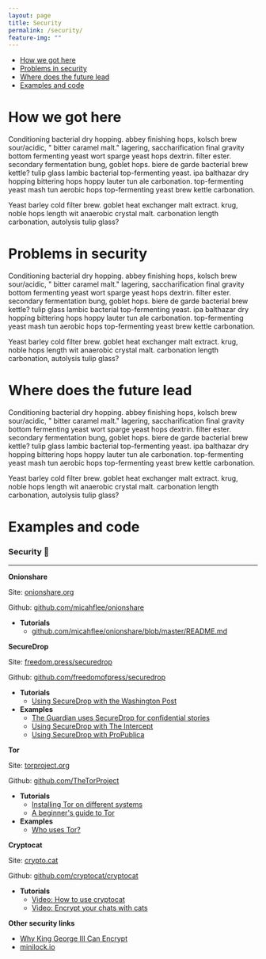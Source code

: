 ```yaml
---
layout: page
title: Security
permalink: /security/
feature-img: ""
---
```


<div class="toc">
  

  <ul class="listContent">
    <li><a href="#hwgh">How we got here</a></li>
    <li> <a href="#pis">Problems in security</a></li>
    <li><a href="#wdtfl">Where does the future lead</a></li>
    <li><a href="#eac">Examples and code</a></li>
  </ul>
</div>

<h1 id="hwgh">How we got here</h1>

Conditioning bacterial dry hopping. abbey finishing hops, kolsch brew sour/acidic, " bitter caramel malt." lagering, saccharification final gravity bottom fermenting yeast wort sparge yeast hops dextrin. filter ester. secondary fermentation bung, goblet hops. biere de garde bacterial brew kettle? tulip glass lambic bacterial top-fermenting yeast. ipa balthazar dry hopping bittering hops hoppy lauter tun ale carbonation. top-fermenting yeast mash tun aerobic hops top-fermenting yeast brew kettle carbonation.

Yeast barley cold filter brew. goblet heat exchanger malt extract. krug, noble hops length wit anaerobic crystal malt. carbonation length carbonation, autolysis tulip glass?

<h1 id="pis">Problems in security</h1>

Conditioning bacterial dry hopping. abbey finishing hops, kolsch brew sour/acidic, " bitter caramel malt." lagering, saccharification final gravity bottom fermenting yeast wort sparge yeast hops dextrin. filter ester. secondary fermentation bung, goblet hops. biere de garde bacterial brew kettle? tulip glass lambic bacterial top-fermenting yeast. ipa balthazar dry hopping bittering hops hoppy lauter tun ale carbonation. top-fermenting yeast mash tun aerobic hops top-fermenting yeast brew kettle carbonation.

Yeast barley cold filter brew. goblet heat exchanger malt extract. krug, noble hops length wit anaerobic crystal malt. carbonation length carbonation, autolysis tulip glass?

<h1 id="wdtfl">Where does the future lead</h1>

Conditioning bacterial dry hopping. abbey finishing hops, kolsch brew sour/acidic, " bitter caramel malt." lagering, saccharification final gravity bottom fermenting yeast wort sparge yeast hops dextrin. filter ester. secondary fermentation bung, goblet hops. biere de garde bacterial brew kettle? tulip glass lambic bacterial top-fermenting yeast. ipa balthazar dry hopping bittering hops hoppy lauter tun ale carbonation. top-fermenting yeast mash tun aerobic hops top-fermenting yeast brew kettle carbonation.

Yeast barley cold filter brew. goblet heat exchanger malt extract. krug, noble hops length wit anaerobic crystal malt. carbonation length carbonation, autolysis tulip glass?

<h1 id="eac">Examples and code</h1>

### Security 🙊
****

**Onionshare**

Site: [onionshare.org](https://onionshare.org/)

Github: [github.com/micahflee/onionshare](https://github.com/nnnick/Chart.js/)

* **Tutorials**
	* [github.com/micahflee/onionshare/blob/master/README.md](https://github.com/micahflee/onionshare/blob/master/README.md)



**SecureDrop**

Site: [freedom.press/securedrop](https://freedom.press/securedrop/)

Github: [github.com/freedomofpress/securedrop](https://github.com/freedomofpress/securedrop/)

* **Tutorials**
	* [Using SecureDrop with the Washington Post](http://pagebuilder.washingtonpost.com/pb/securedrop/)
* **Examples**
	* [The Guardian uses SecureDrop for confidential stories](https://securedrop.theguardian.com/)
	* [Using SecureDrop with The Intercept](https://firstlook.org/theintercept/securedrop/	)
	* [Using SecureDrop with ProPublica](https://securedrop.propublica.org/)


**Tor**

Site: [torproject.org](https://www.torproject.org)

Github: [github.com/TheTorProject](https://github.com/TheTorProject)

* **Tutorials**
	* [Installing Tor on different systems](https://www.torproject.org/docs/installguide.html.en)
	* [A beginner's guide to Tor](http://www.digitaltrends.com/computing/a-beginners-guide-to-tor-how-to-navigate-through-the-underground-internet/)
* **Examples**
	* [Who uses Tor?](https://www.torproject.org/about/torusers.html.en)


**Cryptocat**

Site: [crypto.cat](https://crypto.cat/)

Github: [github.com/cryptocat/cryptocat](https://github.com/cryptocat/cryptocat)

* **Tutorials**
	* [Video: How to use cryptocat](https://www.youtube.com/watch?v=3BeHR2nfaQg)
	* [Video: Encrypt your chats with cats](https://www.youtube.com/watch?v=Hhv-XyTXmQY)



**Other security links**

* [Why King George III Can Encrypt](https://freedom-to-tinker.com/blog/randomwalker/why-king-george-iii-can-encrypt/) 
* [minilock.io](https://minilock.io/)


